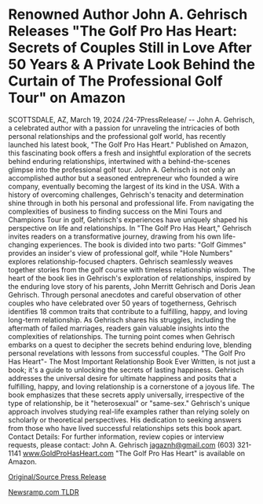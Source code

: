 # Renowned Author John A. Gehrisch Releases "The Golf Pro Has Heart: Secrets of Couples Still in Love After 50 Years & A Private Look Behind the Curtain of The Professional Golf Tour" on Amazon

SCOTTSDALE, AZ, March 19, 2024 /24-7PressRelease/ -- John A. Gehrisch, a celebrated author with a passion for unraveling the intricacies of both personal relationships and the professional golf world, has recently launched his latest book, "The Golf Pro Has Heart." Published on Amazon, this fascinating book offers a fresh and insightful exploration of the secrets behind enduring relationships, intertwined with a behind-the-scenes glimpse into the professional golf tour.  John A. Gehrisch is not only an accomplished author but a seasoned entrepreneur who founded a wire company, eventually becoming the largest of its kind in the USA. With a history of overcoming challenges, Gehrisch's tenacity and determination shine through in both his personal and professional life. From navigating the complexities of business to finding success on the Mini Tours and Champions Tour in golf, Gehrisch's experiences have uniquely shaped his perspective on life and relationships.  In "The Golf Pro Has Heart," Gehrisch invites readers on a transformative journey, drawing from his own life-changing experiences. The book is divided into two parts: "Golf Gimmes" provides an insider's view of professional golf, while "Hole Numbers" explores relationship-focused chapters. Gehrisch seamlessly weaves together stories from the golf course with timeless relationship wisdom.  The heart of the book lies in Gehrisch's exploration of relationships, inspired by the enduring love story of his parents, John Merritt Gehrisch and Doris Jean Gehrisch. Through personal anecdotes and careful observation of other couples who have celebrated over 50 years of togetherness, Gehrisch identifies 18 common traits that contribute to a fulfilling, happy, and loving long-term relationship.  As Gehrisch shares his struggles, including the aftermath of failed marriages, readers gain valuable insights into the complexities of relationships. The turning point comes when Gehrisch embarks on a quest to decipher the secrets behind enduring love, blending personal revelations with lessons from successful couples.  "The Golf Pro Has Heart"- The Most Important Relationship Book Ever Written, is not just a book; it's a guide to unlocking the secrets of lasting happiness. Gehrisch addresses the universal desire for ultimate happiness and posits that a fulfilling, happy, and loving relationship is a cornerstone of a joyous life. The book emphasizes that these secrets apply universally, irrespective of the type of relationship, be it "heterosexual" or "same-sex."  Gehrisch's unique approach involves studying real-life examples rather than relying solely on scholarly or theoretical perspectives. His dedication to seeking answers from those who have lived successful relationships sets this book apart.  Contact Details: For further information, review copies or interview requests, please contact: John A. Gehrisch jagaznh@gmail.com (603) 321-1141 www.GoldProHasHeart.com  "The Golf Pro Has Heart" is available on Amazon. 

[Original/Source Press Release](https://www.24-7pressrelease.com/press-release/509355/renowned-author-john-a-gehrisch-releases-the-golf-pro-has-heart-secrets-of-couples-still-in-love-after-50-years-a-private-look-behind-the-curtain-of-the-professional-golf-tour-on-amazon) 

[Newsramp.com TLDR](https://newsramp.com/None) 
